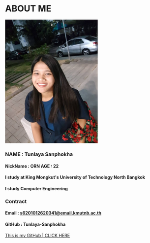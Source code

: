 # ABOUT ME

 <img src="137631409_3655718301213663_5053512618541350693_n.jpg" alt="137631409_3655718301213663_5053512618541350693_n" width="301" heigh="301"/>

### NAME : Tunlaya Sanphokha
#### NickName : ORN    AGE : 22
#### I study at  King Mongkut's University of Technology North Bangkok
#### I study Computer Engineering 



### Contract
#### Email : s6201012620341@email.kmutnb.ac.th
#### GitHub : Tunlaya-Sanphokha
[This is my GitHub | CLICK HERE](https://github.com/Tunlaya-Sanphokha)
